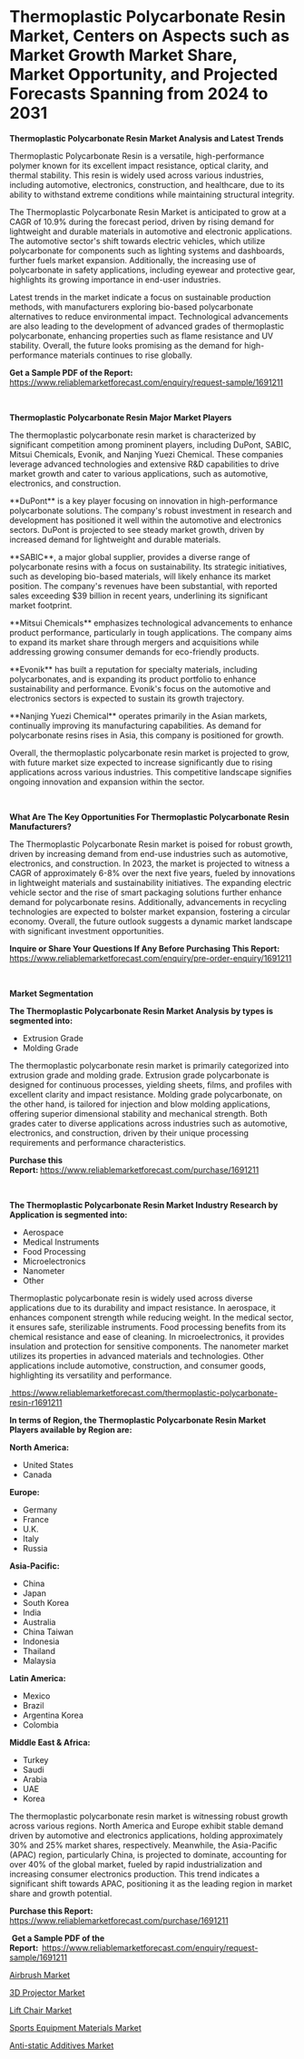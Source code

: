 <p><h1>Thermoplastic Polycarbonate Resin Market, Centers on Aspects such as Market Growth Market Share, Market Opportunity, and Projected Forecasts Spanning from 2024 to 2031</h1></p><p><strong>Thermoplastic Polycarbonate Resin Market Analysis and Latest Trends</strong></p>
<p><p>Thermoplastic Polycarbonate Resin is a versatile, high-performance polymer known for its excellent impact resistance, optical clarity, and thermal stability. This resin is widely used across various industries, including automotive, electronics, construction, and healthcare, due to its ability to withstand extreme conditions while maintaining structural integrity.</p><p>The Thermoplastic Polycarbonate Resin Market is anticipated to grow at a CAGR of 10.9% during the forecast period, driven by rising demand for lightweight and durable materials in automotive and electronic applications. The automotive sector's shift towards electric vehicles, which utilize polycarbonate for components such as lighting systems and dashboards, further fuels market expansion. Additionally, the increasing use of polycarbonate in safety applications, including eyewear and protective gear, highlights its growing importance in end-user industries.</p><p>Latest trends in the market indicate a focus on sustainable production methods, with manufacturers exploring bio-based polycarbonate alternatives to reduce environmental impact. Technological advancements are also leading to the development of advanced grades of thermoplastic polycarbonate, enhancing properties such as flame resistance and UV stability. Overall, the future looks promising as the demand for high-performance materials continues to rise globally.</p></p>
<p><strong>Get a Sample PDF of the Report:&nbsp;</strong> <a href="https://www.reliablemarketforecast.com/enquiry/request-sample/1691211?utm_campaign=1530&utm_medium=2&utm_source=Github&utm_content=ia&utm_term=17102024&utm_id=thermoplastic-polycarbonate-resin">https://www.reliablemarketforecast.com/enquiry/request-sample/1691211</a></p>
<p>&nbsp;</p>
<p><strong>Thermoplastic Polycarbonate Resin Major Market Players</strong></p>
<p><p>The thermoplastic polycarbonate resin market is characterized by significant competition among prominent players, including DuPont, SABIC, Mitsui Chemicals, Evonik, and Nanjing Yuezi Chemical. These companies leverage advanced technologies and extensive R&D capabilities to drive market growth and cater to various applications, such as automotive, electronics, and construction.</p><p>**DuPont** is a key player focusing on innovation in high-performance polycarbonate solutions. The company's robust investment in research and development has positioned it well within the automotive and electronics sectors. DuPont is projected to see steady market growth, driven by increased demand for lightweight and durable materials.</p><p>**SABIC**, a major global supplier, provides a diverse range of polycarbonate resins with a focus on sustainability. Its strategic initiatives, such as developing bio-based materials, will likely enhance its market position. The company's revenues have been substantial, with reported sales exceeding $39 billion in recent years, underlining its significant market footprint.</p><p>**Mitsui Chemicals** emphasizes technological advancements to enhance product performance, particularly in tough applications. The company aims to expand its market share through mergers and acquisitions while addressing growing consumer demands for eco-friendly products.</p><p>**Evonik** has built a reputation for specialty materials, including polycarbonates, and is expanding its product portfolio to enhance sustainability and performance. Evonik's focus on the automotive and electronics sectors is expected to sustain its growth trajectory.</p><p>**Nanjing Yuezi Chemical** operates primarily in the Asian markets, continually improving its manufacturing capabilities. As demand for polycarbonate resins rises in Asia, this company is positioned for growth.</p><p>Overall, the thermoplastic polycarbonate resin market is projected to grow, with future market size expected to increase significantly due to rising applications across various industries. This competitive landscape signifies ongoing innovation and expansion within the sector.</p></p>
<p>&nbsp;</p>
<p><strong>What Are The Key Opportunities For Thermoplastic Polycarbonate Resin Manufacturers?</strong></p>
<p><p>The Thermoplastic Polycarbonate Resin market is poised for robust growth, driven by increasing demand from end-use industries such as automotive, electronics, and construction. In 2023, the market is projected to witness a CAGR of approximately 6-8% over the next five years, fueled by innovations in lightweight materials and sustainability initiatives. The expanding electric vehicle sector and the rise of smart packaging solutions further enhance demand for polycarbonate resins. Additionally, advancements in recycling technologies are expected to bolster market expansion, fostering a circular economy. Overall, the future outlook suggests a dynamic market landscape with significant investment opportunities.</p></p>
<p><strong>Inquire or Share Your Questions If Any Before Purchasing This Report:</strong> <a href="https://www.reliablemarketforecast.com/enquiry/pre-order-enquiry/1691211?utm_campaign=1530&utm_medium=2&utm_source=Github&utm_content=ia&utm_term=17102024&utm_id=thermoplastic-polycarbonate-resin">https://www.reliablemarketforecast.com/enquiry/pre-order-enquiry/1691211</a></p>
<p>&nbsp;</p>
<p><strong>Market Segmentation</strong></p>
<p><strong>The Thermoplastic Polycarbonate Resin Market Analysis by types is segmented into:</strong></p>
<p><ul><li>Extrusion Grade</li><li>Molding Grade</li></ul></p>
<p><p>The thermoplastic polycarbonate resin market is primarily categorized into extrusion grade and molding grade. Extrusion grade polycarbonate is designed for continuous processes, yielding sheets, films, and profiles with excellent clarity and impact resistance. Molding grade polycarbonate, on the other hand, is tailored for injection and blow molding applications, offering superior dimensional stability and mechanical strength. Both grades cater to diverse applications across industries such as automotive, electronics, and construction, driven by their unique processing requirements and performance characteristics.</p></p>
<p><strong>Purchase this Report:&nbsp;</strong><a href="https://www.reliablemarketforecast.com/purchase/1691211?utm_campaign=1530&utm_medium=2&utm_source=Github&utm_content=ia&utm_term=17102024&utm_id=thermoplastic-polycarbonate-resin">https://www.reliablemarketforecast.com/purchase/1691211</a></p>
<p>&nbsp;</p>
<p><strong>The Thermoplastic Polycarbonate Resin Market Industry Research by Application is segmented into:</strong></p>
<p><ul><li>Aerospace</li><li>Medical Instruments</li><li>Food Processing</li><li>Microelectronics</li><li>Nanometer</li><li>Other</li></ul></p>
<p><p>Thermoplastic polycarbonate resin is widely used across diverse applications due to its durability and impact resistance. In aerospace, it enhances component strength while reducing weight. In the medical sector, it ensures safe, sterilizable instruments. Food processing benefits from its chemical resistance and ease of cleaning. In microelectronics, it provides insulation and protection for sensitive components. The nanometer market utilizes its properties in advanced materials and technologies. Other applications include automotive, construction, and consumer goods, highlighting its versatility and performance.</p></p>
<p><a href="https://www.reliablemarketforecast.com/thermoplastic-polycarbonate-resin-r1691211?utm_campaign=1530&utm_medium=2&utm_source=Github&utm_content=ia&utm_term=17102024&utm_id=thermoplastic-polycarbonate-resin">&nbsp;https://www.reliablemarketforecast.com/thermoplastic-polycarbonate-resin-r1691211</a></p>
<p><strong>In terms of Region, the Thermoplastic Polycarbonate Resin Market Players available by Region are:</strong></p>
<p>
    <p> <strong> North America: </strong>
        <ul>
            <li>United States</li>
            <li>Canada</li>
        </ul>
        </p> 
    <p> <strong> Europe: </strong>
        <ul>
            <li>Germany</li>
            <li>France</li>
            <li>U.K.</li>
            <li>Italy</li>
            <li>Russia</li>
        </ul>
        </p> 
    <p> <strong> Asia-Pacific: </strong>
        <ul>
            <li>China</li>
            <li>Japan</li>
            <li>South Korea</li>
            <li>India</li>
            <li>Australia</li>
            <li>China Taiwan</li>
            <li>Indonesia</li>
            <li>Thailand</li>
            <li>Malaysia</li>
        </ul>
        </p> 
    <p> <strong> Latin America: </strong>
        <ul>
            <li>Mexico</li>
            <li>Brazil</li>
            <li>Argentina Korea</li>
            <li>Colombia</li>
        </ul>
        </p> 
    <p> <strong> Middle East & Africa: </strong>
        <ul>
            <li>Turkey</li>
            <li>Saudi</li>
            <li>Arabia</li>
            <li>UAE</li>
            <li>Korea</li>
        </ul>
    </p>
    </p>
<p><p>The thermoplastic polycarbonate resin market is witnessing robust growth across various regions. North America and Europe exhibit stable demand driven by automotive and electronics applications, holding approximately 30% and 25% market shares, respectively. Meanwhile, the Asia-Pacific (APAC) region, particularly China, is projected to dominate, accounting for over 40% of the global market, fueled by rapid industrialization and increasing consumer electronics production. This trend indicates a significant shift towards APAC, positioning it as the leading region in market share and growth potential.</p></p>
<p><strong>Purchase this Report: </strong><a href="https://www.reliablemarketforecast.com/purchase/1691211?utm_campaign=1530&utm_medium=2&utm_source=Github&utm_content=ia&utm_term=17102024&utm_id=thermoplastic-polycarbonate-resin">https://www.reliablemarketforecast.com/purchase/1691211</a></p>
<p>&nbsp;<strong>Get a Sample PDF of the Report:&nbsp;&nbsp;</strong><a href="https://www.reliablemarketforecast.com/enquiry/request-sample/1691211?utm_campaign=1530&utm_medium=2&utm_source=Github&utm_content=ia&utm_term=17102024&utm_id=thermoplastic-polycarbonate-resin">https://www.reliablemarketforecast.com/enquiry/request-sample/1691211</a></p>
<p><strong></strong></p>
<p><p><a href="https://www.linkedin.com/pulse/airbrush-market-size-growth-trends-statistics-forecasts-2024-pffrf?utm_campaign=1530&utm_medium=2&utm_source=Github&utm_content=ia&utm_term=17102024&utm_id=thermoplastic-polycarbonate-resin">Airbrush Market</a></p><p><a href="https://issuu.com/reportprime-2/docs/3d-projector-market-size-2030.pptx_1eb0f444cad468?utm_campaign=1530&utm_medium=2&utm_source=Github&utm_content=ia&utm_term=17102024&utm_id=thermoplastic-polycarbonate-resin">3D Projector Market</a></p><p><a href="https://www.linkedin.com/pulse/lift-chair-industry-insights-report-analyzing-market-trends-kbnzc?utm_campaign=1530&utm_medium=2&utm_source=Github&utm_content=ia&utm_term=17102024&utm_id=thermoplastic-polycarbonate-resin">Lift Chair Market</a></p><p><a href="https://github.com/seemagartingsvo/Market-Research-Report-List-1/blob/main/sports-equipment-materials-market.md?utm_campaign=1530&utm_medium=2&utm_source=Github&utm_content=ia&utm_term=17102024&utm_id=thermoplastic-polycarbonate-resin">Sports Equipment Materials Market</a></p><p><a href="https://github.com/alvar1lavfo/Market-Research-Report-List-1/blob/main/anti-static-additives-market.md?utm_campaign=1530&utm_medium=2&utm_source=Github&utm_content=ia&utm_term=17102024&utm_id=thermoplastic-polycarbonate-resin">Anti-static Additives Market</a></p></p>